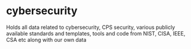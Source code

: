# cybersecurity
Holds all data related to cybersecurity, CPS security, various publicly available standards and templates, tools and code from NIST, CISA, IEEE, CSA etc along with our own data

